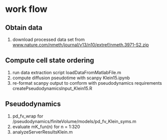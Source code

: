 # work flow
## Obtain data
1. download processed data set from www.nature.com/nmeth/journal/v13/n10/extref/nmeth.3971-S2.zip

## Compute cell state ordering
1. run data extraction script loadDataFromMatlabFile.m
2. compute diffusion pseudotime with scanpy Klein15.ipynb
3. re-format scanpy output to conform with pseudodynamics requirements createPseudodynamicsInput_Klein15.R 

## Pseudodynamics
1. pd_fv_wrap for /pseudodynamics/finiteVolume/models/pd_fv_Klein_syms.m
2. evaluate mK_fun(n) for n = 1:320
3. analyzeServerResultsKlein.m
